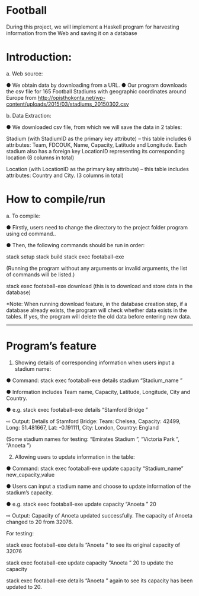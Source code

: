 # Football
During this project, we will implement a Haskell program for harvesting information from the Web and saving it on a database

# Introduction:

a. Web source:

● We obtain data by downloading from a URL.
● Our program downloads the csv file for 165 Football Stadiums with geographic coordinates around Europe from http://opisthokonta.net/wp-content/uploads/2015/03/stadiums_20150302.csv

b. Data Extraction:

● We downloaded csv file, from which we will save the data in 2 tables: 

Stadium (with StadiumID as the primary key attribute) – this table includes 6 attributes: Team, FDCOUK, Name, Capacity, Latitude and Longitude. Each stadium also has a foreign key LocationID representing its corresponding location (8 columns in total) 

Location (with LocationID as the primary key attribute) – this table includes
attributes: Country and City. (3 columns in total)

# How to compile/run
a. To compile:

● Firstly, users need to change the directory to the project folder program using cd command..

● Then, the following commands should be run in order:

  stack setup
  stack build
  stack exec footaball-exe
  
(Running the program without any arguments or invalid arguments, the list of commands will be listed.)

stack exec footaball-exe download (this is to download and store data in the database)


*Note: When running download feature, in the database creation step, if a database already exists, the program will check whether data exists in the tables. If yes, the program will delete the old data before entering new data.


----------------------------------------------------------------------------------------------------------------------
# Program’s feature

1. Showing details of corresponding information when users input a stadium name:

● Command: stack exec footaball-exe details stadium “Stadium_name ”

● Information includes Team name, Capacity, Latitude, Longitude, City and Country.

● e.g. stack exec footaball-exe details “Stamford Bridge ”

⇨ Output: Details of Stamford Bridge: Team: Chelsea, Capacity: 42499, Long: 51.481667, Lat: -0.191111, City: London,
Country: England

(Some stadium names for testing: “Emirates Stadium ”, “Victoria Park ”, “Anoeta ”)

2. Allowing users to update information in the table:

● Command: stack exec footaball-exe update capacity “Stadium_name” new_capacity_value

● Users can input a stadium name and choose to update information of the stadium’s capacity.

● e.g. stack exec footaball-exe update capacity “Anoeta ” 20

⇨ Output: Capacity of Anoeta updated successfully. The capacity of Anoeta changed to 20 from 32076.

For testing: 

stack exec footaball-exe details “Anoeta ” to see its original capacity of 32076 

stack exec footaball-exe update capacity “Anoeta ” 20 to update the capacity 

stack exec footaball-exe details “Anoeta ” again to see its capacity has been updated to 20.
